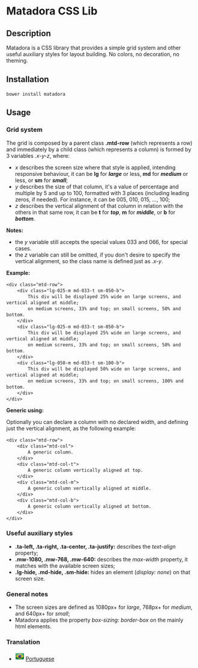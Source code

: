 # Matadora CSS Lib

## Description

Matadora is a CSS library that provides a simple grid system and other useful auxiliary styles for layout building. No colors, no decoration, no theming.

## Installation

```
bower install matadora
```

## Usage

### Grid system

The grid is composed by a parent class **.mtd-row** (which represents a row) and immediately by a child class (which represents a column) is formed by 3 variables _.x-y-z_, where:
- _x_ describes the screen size where that style is applied, intending responsive behaviour, it can be **lg** for **_large_** or less, **md** for **_medium_** or less, or **sm** for **_small_**;
- _y_ describes the size of that column, it's a value of percentage and multiple by 5 and up to 100, formatted with 3 places (including leading zeros, if needed). For instance, it can be 005, 010, 015, ..., 100;
- _z_ describes the vertical alignment of that column in relation with the others in that same row, it can be **t** for **_top_**, **m** for **_middle_**, or **b** for **_bottom_**.

**Notes:**

- the _y_ variable still accepts the special values 033 and 066, for special cases.
- the _z_ variable can still be omitted, if you don't desire to specify the vertical alignment, so the class name is defined just as _.x-y_.

**Example:**

```
<div class="mtd-row">
	<div class="lg-025-m md-033-t sm-050-b">
		This div will be displayed 25% wide on large screens, and vertical aligned at middle;
		on medium screens, 33% and top; on small screens, 50% and bottom.
	</div>
	<div class="lg-025-m md-033-t sm-050-b">
		This div will be displayed 25% wide on large screens, and vertical aligned at middle;
		on medium screens, 33% and top; on small screens, 50% and bottom.
	</div>
	<div class="lg-050-m md-033-t sm-100-b">
		This div will be displayed 50% wide on large screens, and vertical aligned at middle;
		on medium screens, 33% and top; on small screens, 100% and bottom.
	</div>
</div>
```

**Generic using:**

Optionally you can declare a column with no declared width, and defining just the vertical alignment, as the following example:

```
<div class="mtd-row">
	<div class="mtd-col">
		A generic column.
	</div>
	<div class="mtd-col-t">
		A generic column vertically aligned at top.
	</div>
	<div class="mtd-col-m">
		A generic column vertically aligned at middle.
	</div>
	<div class="mtd-col-b">
		A generic column vertically aligned at bottom.
	</div>
</div>
```

### Useful auxiliary styles

- **.ta-left, .ta-right, .ta-center, .ta-justify:** describes the _text-align_ property;
- **.mw-1080, .mw-768, .mw-640:** describes the _max-width_ property, it matches with the available screen sizes;
- **.lg-hide, .md-hide, .sm-hide:** hides an element (_display: none_) on that screen size.

### General notes

- The screen sizes are defined as 1080px+ for _large_, 768px+ for _medium_, and 640px+ for _small_;
- Matadora applies the property _box-sizing: border-box_ on the mainly html elements.

### Translation

- ![PT-BR](https://raw.githubusercontent.com/gosquared/flags/master/flags/flags/shiny/24/Brazil.png) [Portuguese](https://github.com/lousousa/matadora/tree/master/docs-translation/ptbr) 
